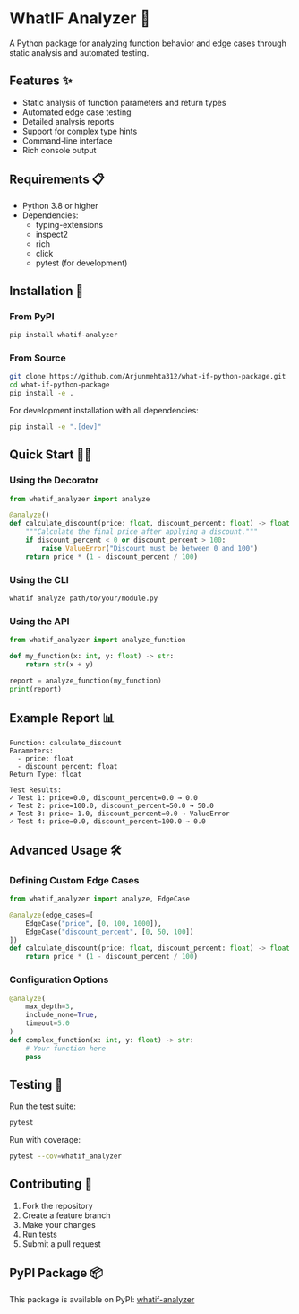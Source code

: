 # WhatIF Analyzer 🧪

A Python package for analyzing function behavior and edge cases through static analysis and automated testing.

## Features ✨

- Static analysis of function parameters and return types
- Automated edge case testing
- Detailed analysis reports
- Support for complex type hints
- Command-line interface
- Rich console output

## Requirements 📋

- Python 3.8 or higher
- Dependencies:
  - typing-extensions
  - inspect2
  - rich
  - click
  - pytest (for development)

## Installation 🚀

### From PyPI

```bash
pip install whatif-analyzer
```

### From Source

```bash
git clone https://github.com/Arjunmehta312/what-if-python-package.git
cd what-if-python-package
pip install -e .
```

For development installation with all dependencies:

```bash
pip install -e ".[dev]"
```

## Quick Start 🏃‍♂️

### Using the Decorator

```python
from whatif_analyzer import analyze

@analyze()
def calculate_discount(price: float, discount_percent: float) -> float:
    """Calculate the final price after applying a discount."""
    if discount_percent < 0 or discount_percent > 100:
        raise ValueError("Discount must be between 0 and 100")
    return price * (1 - discount_percent / 100)
```

### Using the CLI

```bash
whatif analyze path/to/your/module.py
```

### Using the API

```python
from whatif_analyzer import analyze_function

def my_function(x: int, y: float) -> str:
    return str(x + y)

report = analyze_function(my_function)
print(report)
```

## Example Report 📊

```
Function: calculate_discount
Parameters:
  - price: float
  - discount_percent: float
Return Type: float

Test Results:
✓ Test 1: price=0.0, discount_percent=0.0 → 0.0
✓ Test 2: price=100.0, discount_percent=50.0 → 50.0
✗ Test 3: price=-1.0, discount_percent=0.0 → ValueError
✓ Test 4: price=0.0, discount_percent=100.0 → 0.0
```

## Advanced Usage 🛠️

### Defining Custom Edge Cases

```python
from whatif_analyzer import analyze, EdgeCase

@analyze(edge_cases=[
    EdgeCase("price", [0, 100, 1000]),
    EdgeCase("discount_percent", [0, 50, 100])
])
def calculate_discount(price: float, discount_percent: float) -> float:
    return price * (1 - discount_percent / 100)
```

### Configuration Options

```python
@analyze(
    max_depth=3,
    include_none=True,
    timeout=5.0
)
def complex_function(x: int, y: float) -> str:
    # Your function here
    pass
```

## Testing 🧪

Run the test suite:

```bash
pytest
```

Run with coverage:

```bash
pytest --cov=whatif_analyzer
```

## Contributing 🤝

1. Fork the repository
2. Create a feature branch
3. Make your changes
4. Run tests
5. Submit a pull request

## PyPI Package 📦

This package is available on PyPI: [whatif-analyzer](https://pypi.org/project/whatif-analyzer/)